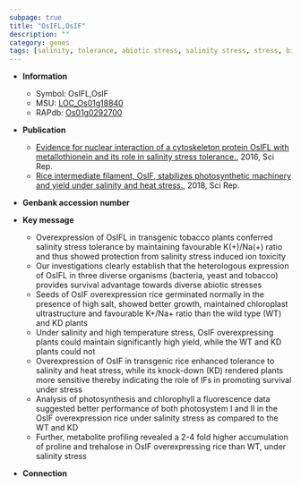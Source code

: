```yaml
---
subpage: true
title: "OsIFL,OsIF"
description: ""
category: genes
tags: [salinity, tolerance, abiotic stress, salinity stress, stress, biotic stress, stress tolerance, chloroplast, temperature, photosynthesis]
---
```


* **Information**  
    + Symbol: OsIFL,OsIF  
    + MSU: [LOC_Os01g18840](http://rice.plantbiology.msu.edu/cgi-bin/ORF_infopage.cgi?orf=LOC_Os01g18840)  
    + RAPdb: [Os01g0292700](http://rapdb.dna.affrc.go.jp/viewer/gbrowse_details/irgsp1?name=Os01g0292700)  

* **Publication**  
    + [Evidence for nuclear interaction of a cytoskeleton protein OsIFL with metallothionein and its role in salinity stress tolerance.](http://www.ncbi.nlm.nih.gov/pubmed?term=Evidence+for+nuclear+interaction+of+a+cytoskeleton+protein+OsIFL+with+metallothionein+and+its+role+in+salinity+stress+tolerance.%5BTitle%5D), 2016, Sci Rep.
    + [Rice intermediate filament, OsIF, stabilizes photosynthetic machinery and yield under salinity and heat stress.](http://www.ncbi.nlm.nih.gov/pubmed?term=Rice+intermediate+filament,+OsIF,+stabilizes+photosynthetic+machinery+and+yield+under+salinity+and+heat+stress.%5BTitle%5D), 2018, Sci Rep.

* **Genbank accession number**  

* **Key message**  
    + Overexpression of OsIFL in transgenic tobacco plants conferred salinity stress tolerance by maintaining favourable K(+)/Na(+) ratio and thus showed protection from salinity stress induced ion toxicity
    + Our investigations clearly establish that the heterologous expression of OsIFL in three diverse organisms (bacteria, yeast and tobacco) provides survival advantage towards diverse abiotic stresses
    + Seeds of OsIF overexpression rice germinated normally in the presence of high salt, showed better growth, maintained chloroplast ultrastructure and favourable K+/Na+ ratio than the wild type (WT) and KD plants
    + Under salinity and high temperature stress, OsIF overexpressing plants could maintain significantly high yield, while the WT and KD plants could not
    + Overexpression of OsIF in transgenic rice enhanced tolerance to salinity and heat stress, while its knock-down (KD) rendered plants more sensitive thereby indicating the role of IFs in promoting survival under stress
    + Analysis of photosynthesis and chlorophyll a fluorescence data suggested better performance of both photosystem I and II in the OsIF overexpression rice under salinity stress as compared to the WT and KD
    + Further, metabolite profiling revealed a 2-4 fold higher accumulation of proline and trehalose in OsIF overexpressing rice than WT, under salinity stress

* **Connection**  



